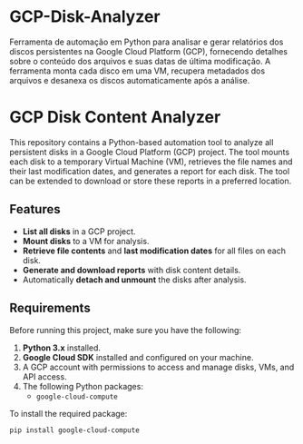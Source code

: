 # GCP-Disk-Analyzer
Ferramenta de automação em Python para analisar e gerar relatórios dos discos persistentes na Google Cloud Platform (GCP), fornecendo detalhes sobre o conteúdo dos arquivos e suas datas de última modificação. A ferramenta monta cada disco em uma VM, recupera metadados dos arquivos e desanexa os discos automaticamente após a análise.

# GCP Disk Content Analyzer

This repository contains a Python-based automation tool to analyze all persistent disks in a Google Cloud Platform (GCP) project. The tool mounts each disk to a temporary Virtual Machine (VM), retrieves the file names and their last modification dates, and generates a report for each disk. The tool can be extended to download or store these reports in a preferred location.

## Features
- **List all disks** in a GCP project.
- **Mount disks** to a VM for analysis.
- **Retrieve file contents** and **last modification dates** for all files on each disk.
- **Generate and download reports** with disk content details.
- Automatically **detach and unmount** the disks after analysis.

## Requirements
Before running this project, make sure you have the following:

1. **Python 3.x** installed.
2. **Google Cloud SDK** installed and configured on your machine.
3. A GCP account with permissions to access and manage disks, VMs, and API access.
4. The following Python packages:
    - `google-cloud-compute`

To install the required package:
```bash
pip install google-cloud-compute
